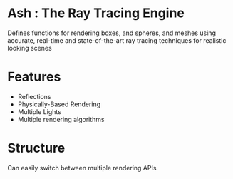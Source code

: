 # Ash : The Ray Tracing Engine

Defines functions for rendering boxes, and spheres, and meshes using accurate, real-time and state-of-the-art ray tracing techniques for realistic looking scenes

# Features
- Reflections
- Physically-Based Rendering
- Multiple Lights
- Multiple rendering algorithms

# Structure
Can easily switch between multiple rendering APIs
```cpp
```


